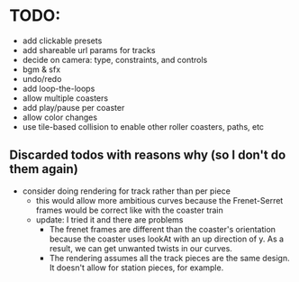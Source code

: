 # TODO:
  - add clickable presets
  - add shareable url params for tracks
  - decide on camera: type, constraints, and controls
  - bgm & sfx
  - undo/redo
  - add loop-the-loops
  - allow multiple coasters
  - add play/pause per coaster
  - allow color changes
  - use tile-based collision to enable other roller coasters, paths, etc










## Discarded todos with reasons why (so I don't do them again)

  - consider doing rendering for track rather than per piece
    - this would allow more ambitious curves because the Frenet-Serret frames would be correct like with the coaster train
    - update: I tried it and there are problems
      - The frenet frames are different than the coaster's orientation because the coaster uses lookAt with an up direction of y. As a result, we can get unwanted twists in our curves.
      - The rendering assumes all the track pieces are the same design. It doesn't allow for station pieces, for example.
